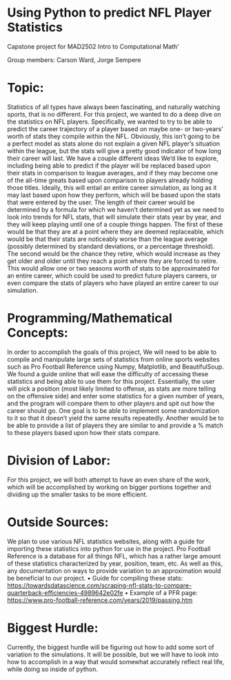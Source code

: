 # Using Python to predict NFL Player Statistics
Capstone project for MAD2502 Intro to Computational Math'

Group members: Carson Ward, Jorge Sempere

# Topic:
	
Statistics of all types have always been fascinating, and naturally watching sports, that is no different. For this project, we wanted to do a deep dive on the statistics on NFL players. Specifically, we wanted to try to be able to predict the career trajectory of a player based on maybe one- or two-years’ worth of stats they compile within the NFL. Obviously, this isn’t going to be a perfect model as stats alone do not explain a given NFL player’s situation within the league, but the stats will give a pretty good indicator of how long their career will last. We have a couple different ideas We’d like to explore, including being able to predict if the player will be replaced based upon their stats in comparison to league averages, and if they may become one of the all-time greats based upon comparison to players already holding those titles. Ideally, this will entail an entire career simulation, as long as it may last based upon how they perform, which will be based upon the stats that were entered by the user. The length of their career would be determined by a formula for which we haven’t determined yet as we need to look into trends for NFL stats, that will simulate their stats year by year, and they will keep playing until one of a couple things happen. The first of these would be that they are at a point where they are deemed replaceable, which would be that their stats are noticeably worse than the league average (possibly determined by standard deviations, or a percentage threshold). The second would be the chance they retire, which would increase as they get older and older until they reach a point where they are forced to retire. This would allow one or two seasons worth of stats to be approximated for an entire career, which could be used to predict future players careers, or even compare the stats of players who have played an entire career to our simulation.

# Programming/Mathematical Concepts:

In order to accomplish the goals of this project, We will need to be able to compile and manipulate large sets of statistics from online sports websites such as Pro Football Reference using Numpy, Matplotlib, and BeautifulSoup. We found a guide online that will ease the difficulty of accessing these statistics and being able to use them for this project. Essentially, the user will pick a position (most likely limited to offense, as stats are more telling on the offensive side) and enter some statistics for a given number of years, and the program will compare them to other players and spit out how the career should go. One goal is  to be able to implement some randomization to it so that it doesn’t yield the same results repeatedly. Another would be to be able to provide a list of players they are similar to and provide a % match to these players based upon how their stats compare.





# Division of Labor:

For this project, we will both attempt to have an even share of the work, which will be accomplished by working on bigger portions together and dividing up the smaller tasks to be more efficient. 

# Outside Sources:

We plan to use various NFL statistics websites, along with a guide for importing these statistics into python for use in the project. Pro Football Reference is a database for all things NFL, which has a rather large amount of these statistics characterized by year, position, team, etc.
As well as this, any documentation on ways to provide variation to an approximation would be beneficial to our project.
•	Guide for compiling these stats: https://towardsdatascience.com/scraping-nfl-stats-to-compare-quarterback-efficiencies-4989642e02fe
•	Example of a PFR page: https://www.pro-football-reference.com/years/2019/passing.htm
	

# Biggest Hurdle:

Currently, the biggest hurdle will be figuring out how to add some sort of variation to the simulations. It will be possible, but we will have to look into how to accomplish in a way that would somewhat accurately reflect real life, while doing so inside of python.


